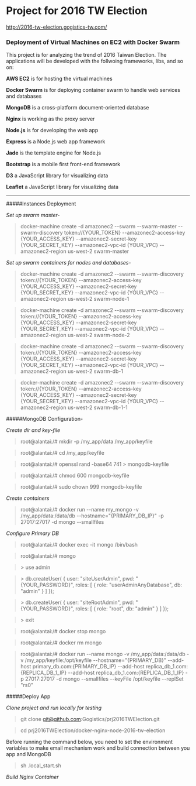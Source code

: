 # Project for 2016 TW Election

http://2016-tw-election.gogistics-tw.com/

### Deployment of Virtual Machines on EC2 with Docker Swarm
This project is for analyzing the trend of 2016 Taiwan Election. The applications will be developed with the follwoing frameworks, libs, and so on:

**AWS EC2** is for hosting the virtual machines

**Docker Swarm** is for deploying container swarm to handle web services and databases

**MongoDB** is a cross-platform document-oriented database

**Nginx** is working as the proxy server

**Node.js** is for developing the web app

**Express** is a Node.js web app framework

**Jade** is the template engine for Node.js

**Bootstrap** is a mobile first front-end framework

**D3** a JavaScript library for visualizing data

**Leaflet** a JavaScript library for visualizing data

---

#####Instances Deployment

*Set up swarm master-*

> docker-machine create -d amazonec2 --swarm --swarm-master --swarm-discovery token://{YOUR_TOKEN} --amazonec2-access-key {YOUR_ACCESS_KEY} --amazonec2-secret-key {YOUR_SECRET_KEY} --amazonec2-vpc-id {YOUR_VPC} --amazonec2-region us-west-2 swarm-master

*Set up swarm containers for nodes and databases-*

> docker-machine create -d amazonec2 --swarm --swarm-discovery token://{YOUR_TOKEN} --amazonec2-access-key {YOUR_ACCESS_KEY} --amazonec2-secret-key {YOUR_SECRET_KEY} --amazonec2-vpc-id {YOUR_VPC} --amazonec2-region us-west-2 swarm-node-1

> docker-machine create -d amazonec2 --swarm --swarm-discovery token://{YOUR_TOKEN} --amazonec2-access-key {YOUR_ACCESS_KEY} --amazonec2-secret-key {YOUR_SECRET_KEY} --amazonec2-vpc-id {YOUR_VPC} --amazonec2-region us-west-2 swarm-node-2

> docker-machine create -d amazonec2 --swarm --swarm-discovery token://{YOUR_TOKEN} --amazonec2-access-key {YOUR_ACCESS_KEY} --amazonec2-secret-key {YOUR_SECRET_KEY} --amazonec2-vpc-id {YOUR_VPC} --amazonec2-region us-west-2 swarm-db-1

> docker-machine create -d amazonec2 --swarm --swarm-discovery token://{YOUR_TOKEN} --amazonec2-access-key {YOUR_ACCESS_KEY} --amazonec2-secret-key {YOUR_SECRET_KEY} --amazonec2-vpc-id {YOUR_VPC} --amazonec2-region us-west-2 swarm-db-1-1

#####MongoDB Configuration-

*Create dir and key-file*

> root@alantai:/# mkdir -p /my_app/data /my_app/keyfile

> root@alantai:/# cd /my_app/keyfile

> root@alantai:/# openssl rand -base64 741 > mongodb-keyfile

> root@alantai:/# chmod 600 mongodb-keyfile

> root@alantai:/# sudo chown 999 mongodb-keyfile
  
*Create containers*
  
> root@alantai:/# docker run --name my_mongo -v /my_app/data:/data/db --hostname="{PRIMARY_DB_IP}" -p 27017:27017 -d mongo --smallfiles

*Configure Primary DB*
> root@alantai:/# docker exec -it mongo /bin/bash

> root@alantai:/# mongo

> \> use admin

> \> db.createUser( {
     user: "siteUserAdmin",
     pwd: "{YOUR_PASSWORD}",
     roles: [ { role: "userAdminAnyDatabase", db: "admin" } ]
   });

> \> db.createUser( {
     user: "siteRootAdmin",
     pwd: "{YOUR_PASSWORD}",
     roles: [ { role: "root", db: "admin" } ]
   });
   
> \> exit

> root@alantai:/# docker stop mongo

> root@alantai:/# docker rm mongo

> root@alantai:/# docker run --name mongo -v /my_app/data:/data/db -v /my_app/keyfile:/opt/keyfile --hostname="{PRIMARY_DB}"
--add-host primary_db.com:{PRIMARY_DB_IP} --add-host replica_db_1.com:{REPLICA_DB_1_IP} --add-host replica_db_1.com:{REPLICA_DB_1_IP} -p 27017:27017 -d mongo --smallfiles --keyFile /opt/keyfile --replSet "rs0"

#####Deploy App

*Clone project and run locally for testing*

> git clone git@github.com:Gogistics/prj2016TWElection.git

> cd prj2016TWElection/docker-nginx-node-2016-tw-election

Before running the command below, you need to set the environment variables to make email mechanism work and build connection between you app and MongoDB

> sh .local_start.sh

*Build Nginx Container*
